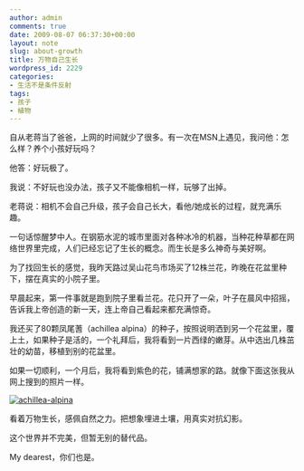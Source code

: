 ```yaml
---
author: admin
comments: true
date: 2009-08-07 06:37:30+00:00
layout: note
slug: about-growth
title: 万物自己生长
wordpress_id: 2229
categories:
- 生活不是条件反射
tags:
- 孩子
- 植物
---
```


自从老蒋当了爸爸，上网的时间就少了很多。有一次在MSN上遇见，我问他：怎么样？养个小孩好玩吗？

他答：好玩极了。

我说：不好玩也没办法，孩子又不能像相机一样，玩够了出掉。

老蒋说：相机不会自己升级，孩子会自己长大，看他/她成长的过程，就充满乐趣。

一句话惊醒梦中人。在钢筋水泥的城市里面对各种冰冷的机器，当种花种草都在网络世界里完成，人们已经忘记了生长的概念。而生长是多么神奇与美好啊。

为了找回生长的感觉，我昨天路过吴山花鸟市场买了12株兰花，昨晚在花盆里种下，摆在真实的小院子里。

早晨起来，第一件事就是跑到院子里看兰花。花只开了一朵，叶子在晨风中招摇，告诉我上帝创造的新一天，连上帝自己看起来都充满惊奇。

我还买了80颗凤尾蓍（achillea alpina）的种子，按照说明洒到另一个花盆里，覆上土，如果种子是活的，一个礼拜后，我将看到一片西绿的嫩芽。从中选出几株茁壮的幼苗，移植到别的花盆里。

如果一切顺利，一个月后，我将看到紫色的花，铺满想家的路。就像下面这张我从网上搜到的照片一样。

[![achillea-alpina](http://farm3.static.flickr.com/2661/3797597154_ffb1887572.jpg)](http://www.flickr.com/photos/lookoo/3797597154/)

看着万物生长，感佩自然之力。把想象埋进土壤，用真实对抗幻影。

这个世界并不完美，但暂无别的替代品。

My dearest，你们也是。
